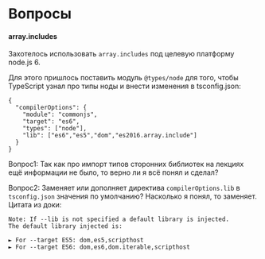 # Вопросы

#### array.includes
Захотелось использовать `array.includes` под целевую платформу node.js 6.

Для этого пришлось поставить модуль `@types/node` для того,
чтобы TypeScript узнал про типы ноды и внести изменения в
tsconfig.json: 
```
{
  "compilerOptions": {
    "module": "commonjs",
    "target": "es6",
    "types": ["node"],
    "lib": ["es6","es5","dom","es2016.array.include"]
  }
}
```
Вопрос1: Так как про импорт типов сторонних библиотек на лекциях ещё
информации не было, то верно ли я всё понял и сделал?

Вопрос2: Заменяет или дополняет директива `compilerOptions.lib` в `tsconfig.json`
значения по умолчанию? Насколько я понял, то заменяет.  
Цитата из доки:
```
Note: If --lib is not specified a default library is injected.
The default library injected is:
 
► For --target ES5: dom,es5,scripthost
► For --target ES6: dom,es6,dom.iterable,scripthost
```
